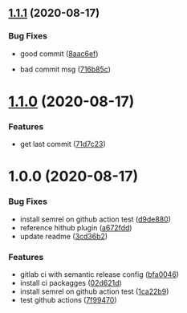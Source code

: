 ## [1.1.1](https://github.com/mpielvitori/semantic-release-usage/compare/v1.1.0...v1.1.1) (2020-08-17)


### Bug Fixes

* good commit ([8aac6ef](https://github.com/mpielvitori/semantic-release-usage/commit/8aac6efdc48c53406c7cdf5a4f64f466ef5469c5))


* bad commit msg ([716b85c](https://github.com/mpielvitori/semantic-release-usage/commit/716b85c30741ad829452f9b9473c62d2c2796354))

# [1.1.0](https://github.com/mpielvitori/semantic-release-usage/compare/v1.0.0...v1.1.0) (2020-08-17)


### Features

* get last commit ([71d7c23](https://github.com/mpielvitori/semantic-release-usage/commit/71d7c23682b289e8631fee3ae055f6573d69e4b6))

# 1.0.0 (2020-08-17)


### Bug Fixes

* install semrel on github action test ([d9de880](https://github.com/mpielvitori/semantic-release-usage/commit/d9de88089d07236ef0c1a9dc236f431a4070142f))
* reference hithub plugin ([a672fdd](https://github.com/mpielvitori/semantic-release-usage/commit/a672fdd93da1b9dbf317104ab5489fdae41f0bdc))
* update readme ([3cd36b2](https://github.com/mpielvitori/semantic-release-usage/commit/3cd36b248c9e345a83ac9e63673ba378d1983f8f))


### Features

* gitlab ci with semantic release config ([bfa0046](https://github.com/mpielvitori/semantic-release-usage/commit/bfa0046c98199c884fa95001e005dc90e5971b45))
* install ci packagges ([02d621d](https://github.com/mpielvitori/semantic-release-usage/commit/02d621d34fe38ca14f557ebe6814ddfe5f1f0d73))
* install semrel on github action test ([1ca22b9](https://github.com/mpielvitori/semantic-release-usage/commit/1ca22b92478dc1026184a88cd9dc3c3bf83d6763))
* test github actions ([7f99470](https://github.com/mpielvitori/semantic-release-usage/commit/7f99470432f8576109a632712a0bb8712c191ac5))
